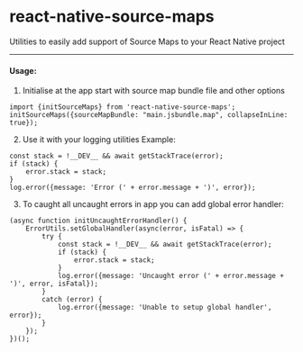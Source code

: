 # react-native-source-maps
Utilities to easily add support of Source Maps to your React Native project

----------
#### Usage:
1. Initialise at the app start with source map bundle file and other options
```
import {initSourceMaps} from 'react-native-source-maps';
initSourceMaps({sourceMapBundle: "main.jsbundle.map", collapseInLine: true});
```

2. Use it with your logging utilities
Example:
```
const stack = !__DEV__ && await getStackTrace(error);
if (stack) {
    error.stack = stack;
}
log.error({message: 'Error (' + error.message + ')', error});
```

3. To caught all uncaught errors in app you can add global error handler:
```
(async function initUncaughtErrorHandler() {
	ErrorUtils.setGlobalHandler(async(error, isFatal) => {
		try {
			const stack = !__DEV__ && await getStackTrace(error);
			if (stack) {
				error.stack = stack;
			}
			log.error({message: 'Uncaught error (' + error.message + ')', error, isFatal});
		}
		catch (error) {
			log.error({message: 'Unable to setup global handler', error});
		}
	});
})();
```

